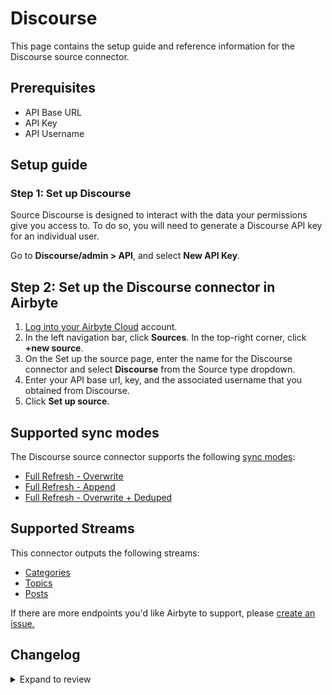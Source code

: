 # Discourse

This page contains the setup guide and reference information for the Discourse source connector.

## Prerequisites

- API Base URL
- API Key
- API Username

## Setup guide

### Step 1: Set up Discourse

Source Discourse is designed to interact with the data your permissions give you access to. To do so, you will need to generate a Discourse API key for an individual user.

Go to **Discourse/admin &gt; API**, and select **New API Key**.

## Step 2: Set up the Discourse connector in Airbyte

1. [Log into your Airbyte Cloud](https://cloud.airbyte.com/workspaces) account.
2. In the left navigation bar, click **Sources**. In the top-right corner, click **+new source**.
3. On the Set up the source page, enter the name for the Discourse connector and select **Discourse** from the Source type dropdown.
4. Enter your API base url, key, and the associated username that you obtained from Discourse.
5. Click **Set up source**.

## Supported sync modes

The Discourse source connector supports the following [ sync modes](https://docs.airbyte.com/cloud/core-concepts#connection-sync-modes):

- [Full Refresh - Overwrite](https://docs.airbyte.com/understanding-airbyte/connections/full-refresh-overwrite/)
- [Full Refresh - Append](https://docs.airbyte.com/understanding-airbyte/connections/full-refresh-append)
- [Full Refresh - Overwrite + Deduped](https://docs.airbyte.com/platform/using-airbyte/core-concepts/sync-modes/full-refresh-overwrite-deduped)

## Supported Streams

This connector outputs the following streams:

- [Categories](https://docs.discourse.org/#tag/Categories/operation/listCategories)
- [Topics](https://docs.discourse.org/#tag/Topics/operation/listLatestTopics)
- [Posts](https://docs.discourse.org/#tag/Topics/operation/getTopic)

If there are more endpoints you'd like Airbyte to support, please [create an issue.](https://github.com/airbytehq/airbyte/issues/new/choose)

## Changelog

<details>
  <summary>Expand to review</summary>

| Version | Date       | Pull Request                                       | Subject                                            |
| :------ | :--------- | :------------------------------------------------- | :------------------------------------------------- |
| 0.1.0   | 2025-09-09 | [TBA](https://github.com/airbytehq/airbyte/pull/#) | Initial release of Discourse connector for Airbyte |

</details>
